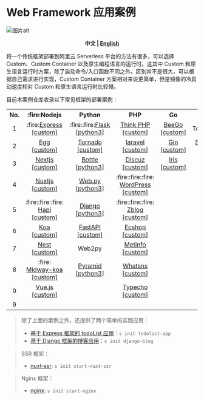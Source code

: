 # Web Framework 应用案例

![图片alt](https://serverless-article-picture.oss-cn-hangzhou.aliyuncs.com/1638188430695_20211129122031251935.png)

<p align="center"><b> 中文 | <a href="./readme_en.md"> English </a>  </b></p>

将一个传统框架部署到阿里云 Serverless 平台的方法有很多，可以选择 Custom、Custom Container 以及原生编程语言的运行时。这其中 Custom 和原生语言运行时方案，除了启动命令/入口函数不同之外，区别并不是很大，可以根据自己需求进行实现，Custom Container 方案相对来说更简单，但是镜像的冷启动速度相对 Custom 和原生语言运行时比较慢。

目前本案例仓库收录以下常见框架的部署案例：

<table>
<tr>
<th>No.</th>
<th>:fire:Nodejs</th>
<th>Python</th>
<th>PHP</th>
<th>Go</th>
<th>Java</th>
<th>Others</th>
</tr>
<tr>
<td align="center">1</td>
<td align="center">:fire:<a href="./web-framework/nodejs/express/src">Express [custom]</a></td>
<td align="center">:fire::fire:<a href="./web-framework/python/flask/src">Flask [python3]</a></td>
<td align="center"><a href="./web-framework/php/thinkphp/src">Think PHP [custom]</a></td>
<td align="center"><a href="https://github.com/devsapp/start-web-framework/tree/master/web-framework/go/beego/src">BeeGo [custom]</a></td>
<td align="center">Tomcat/Jetty</td>
<td align="center">Gatsby</td>
</tr>
<tr>
<td align="center">2</td>
<td align="center"><a href="./web-framework/nodejs/egg/src">Egg [custom]</a></td>
<td align="center"><a href="./web-framework/python/tornado/src">Tornado [custom]</a></td>
<td align="center"><a href="./web-framework/php/laravel/src">laravel [custom]</a></td>
<td align="center"><a href="https://github.com/devsapp/start-web-framework/tree/master/web-framework/go/gin/src">Gin [custom]</a></td>
    <td align="center"><a href="./web-framework/java/springboot">SpringBoot [custom]</a></td>
    <td align="center"><a href="https://github.com/liufangchen/start-hugo">Hugo [custom]</a></td>
</tr>
<tr>
<td align="center">3</td>
<td align="center"><a href="./web-framework/nodejs/next/src">Nextjs [custom]</a></td>
<td align="center"><a href="./web-framework/python/bottle/src">Bottle [python3]</a></td>
    <td align="center"><a href="./web-framework/php/discuz/src">Discuz [custom]</a></td>
<td align="center"><a href="https://github.com/zjy2414/start-iris">Iris [custom]</a></td>
<td align="center">Quarkus</td>
<td align="center"></td>
</tr>
<tr>
<td align="center">4</td>
<td align="center"><a href="./web-framework/nodejs/nuxt-ssr/src">Nuxtjs [custom]</a></td>
<td align="center"><a href="./web-framework/python/webpy/src">Web.py [python3]</a></td>
<td align="center"> :fire::fire::fire: <a href="./web-framework/php/wordpress/src" >WordPress [custom]</a></td><td></td><td></td>
<td align="center"></td>
</tr>
<tr>
<td align="center">5</td>
<td align="center"> :fire::fire::fire: <a href="./web-framework/nodejs/hapi/src" >Hapi [custom]</a></td>
<td align="center"><a href="./web-framework/python/django/src" >Django [python3]</a></td>
<td align="center"> :fire::fire::fire: <a href="./web-framework/php/zblog/src" >Zblog [custom]</a></td><td></td><td></td>
<td align="center"></td>
</tr>
<tr>
<td align="center">6</td>
<td align="center"><a href="./web-framework/nodejs/koa/src">Koa [custom]</a></td>
<td align="center"><a href="./web-framework/python/fastapi/src" >FastAPI [custom]</a></td>
<td align="center"><a href="./web-framework/php/ecshop/src" >Ecshop [custom]</a></td><td></td><td></td><td></td>
</tr>
<tr>
<td align="center">7</td>
<td align="center"><a href="./web-framework/nodejs/nest/src">Nest [custom]</a></td>
<td align="center">Web2py</td>
<td align="center"><a href="./web-framework/php/metinfo/src" >Metinfo [custom]</a></td>
<td></td><td></td><td></td>
</tr>
<tr>
<td align="center">8</td>
<td align="center"> :fire: <a href="./web-framework/nodejs/midway-koa/src">Midway-koa [custom]</a></td>
<td align="center"><a href="./web-framework/python/pyramid/src" >Pyramid [python3]</a></td>
<td align="center"><a href="./web-framework/php/whatsns/src" >Whatsns [custom]</a></td><td></td><td></td><td></td>
</tr>
<tr>
<td align="center">9</td>
<td align="center"><a href="https://github.com/zjy2414/start-vue3">Vue.js [custom]</a></td>
<td align="center"></td>
<td align="center"><a href="./web-framework/php/typecho/src" >Typecho [custom]</a></td><td></td><td></td><td></td>
</tr>
<tr>
<td align="center">9</td>
<td align="center"></td>
<td align="center"></td>
<td></td><td></td><td></td><td></td>
</tr>
</table>

> 除了上面的案例之外，还提供了两个简单的实践应用：
>
> - [基于 Express 框架的 todoList 应用](./example/todolist-app/src)：`s init todolist-app`
> - [基于 Django 框架的博客应用](./example/django-blog/src)：`s init django-blog`

> SSR 框架：
>
> - [nuxt-ssr](./web-framework/nodejs/nuxt-ssr/src): `s init start-nuxt-ssr`

> Nginx 框架：
>
> - [nginx](./web-framework/nginx/src): `s init start-nginx`
